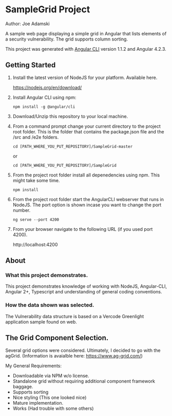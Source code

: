 # SampleGrid Project

Author: Joe Adamski

A sample web page displaying a simple grid in Angular that lists elements of a security vulnerability. The grid supports column sorting.

This project was generated with [Angular CLI](https://github.com/angular/angular-cli) version 1.1.2 and Angular 4.2.3.



## Getting Started

1) Install the latest version of NodeJS for your platform. Available here.

   https://nodejs.org/en/download/

2) Install Angular CLI using npm:

   `npm install -g @angular/cli`

3) Download/Unzip this repository to your local machine.

4) From a command prompt change your current directory to the project root folder. This is the folder that contains the package.json file and the /src and /e2e folders.

   `cd [PATH_WHERE_YOU_PUT_REPOSITORY]/SampleGrid-master`

   or

   `cd [PATH_WHERE_YOU_PUT_REPOSITORY]/SampleGrid`


4) From the project root folder install all depenedencies using npm. This might take some time.

   `npm install`

5) From the project root folder start the AngularCLI webserver that runs in NodeJS. The port option is shown incase you want to change the port number.

   `ng serve --port 4200`

6) From your browser navigate to the following URL (if you used port 4200).

   http://localhost:4200
   

## About

### What this project demonstrates.
This project demonstrates knowledge of working with NodeJS, Angular-CLI, Angular 2+, Typescript and understanding of general coding conventions.

### How the data shown was selected.
The Vulnerability data structure is based on a Vercode Greenlight application sample found on web.

## The Grid Component Selection.
Several grid options were considered. Ultimately, I decided to go with the agGrid.
(Information is avaialble here: https://www.ag-grid.com/)

My General Requirements:
- Downloadable via NPM w/o license.
- Standalone grid without requiring additional component framework baggage.
- Supports sorting
- Nice styling (This one looked nice)
- Mature implementation.
- Works (Had trouble with some others)

